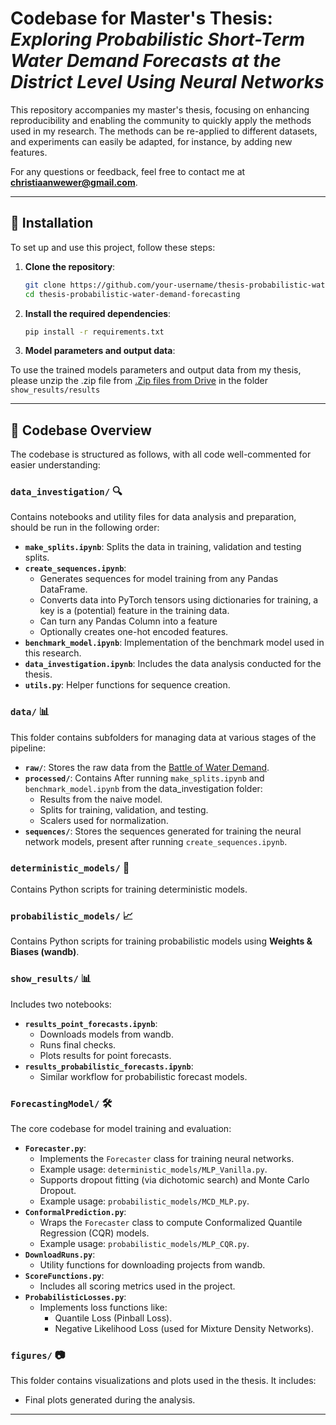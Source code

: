 
# Codebase for Master's Thesis: *Exploring Probabilistic Short-Term Water Demand Forecasts at the District Level Using Neural Networks*

This repository accompanies my master's thesis, focusing on enhancing reproducibility and enabling the community to quickly apply the methods used in my research. The methods can be re-applied to different datasets, and experiments can easily be adapted, for instance, by adding new features.

For any questions or feedback, feel free to contact me at **[christiaanwewer@gmail.com](mailto:christiaanwewer@gmail.com)**.

---

## 🚀 Installation

To set up and use this project, follow these steps:

1. **Clone the repository**:
   ```bash
   git clone https://github.com/your-username/thesis-probabilistic-water-demand-forecasting.git
   cd thesis-probabilistic-water-demand-forecasting
   ```

2. **Install the required dependencies**:
   ```bash
   pip install -r requirements.txt
   ```

3. **Model parameters and output data**:

To use the trained models parameters and output data from my thesis, please unzip the .zip file from [.Zip files from Drive](https://drive.google.com/file/d/1eb5StW3bvmGErvs8CqATPzuuaF0h0_q1/view?usp=drive_link) in the folder `show_results/results`


---

## 📂 Codebase Overview

The codebase is structured as follows, with all code well-commented for easier understanding:

### `data_investigation/` 🔍

Contains notebooks and utility files for data analysis and preparation, should be run in the following order:
- **`make_splits.ipynb`**: Splits the data in training, validation and testing splits.
- **`create_sequences.ipynb`**: 
  - Generates sequences for model training from any Pandas DataFrame.
  - Converts data into PyTorch tensors using dictionaries for training, a key is a (potential) feature in the training data.
  - Can turn any Pandas Column into a feature
  - Optionally creates one-hot encoded features.
- **`benchmark_model.ipynb`**: Implementation of the benchmark model used in this research.
- **`data_investigation.ipynb`**: Includes the data analysis conducted for the thesis.
- **`utils.py`**: Helper functions for sequence creation.


### `data/` 📊

This folder contains subfolders for managing data at various stages of the pipeline:
- **`raw/`**: Stores the raw data from the [Battle of Water Demand](https://wdsa-ccwi2024.it/battle-of-water-networks/).
- **`processed/`**: Contains After running `make_splits.ipynb` and `benchmark_model.ipynb` from the data_investigation folder:
  - Results from the naive model.
  - Splits for training, validation, and testing.
  - Scalers used for normalization.
- **`sequences/`**: Stores the sequences generated for training the neural network models, present after running `create_sequences.ipynb`.

### `deterministic_models/` 🤖

Contains Python scripts for training deterministic models.

### `probabilistic_models/` 📈

Contains Python scripts for training probabilistic models using **Weights & Biases (wandb)**.

### `show_results/` 📊

Includes two notebooks:
- **`results_point_forecasts.ipynb`**:
  - Downloads models from wandb.
  - Runs final checks.
  - Plots results for point forecasts.
- **`results_probabilistic_forecasts.ipynb`**:
  - Similar workflow for probabilistic forecast models.

### `ForecastingModel/` 🛠️

The core codebase for model training and evaluation:
- **`Forecaster.py`**:
  - Implements the `Forecaster` class for training neural networks.
  - Example usage: `deterministic_models/MLP_Vanilla.py`.
  - Supports dropout fitting (via dichotomic search) and Monte Carlo Dropout.
  - Example usage: `probabilistic_models/MCD_MLP.py`.
- **`ConformalPrediction.py`**:
  - Wraps the `Forecaster` class to compute Conformalized Quantile Regression (CQR) models.
  - Example usage: `probabilistic_models/MLP_CQR.py`.
- **`DownloadRuns.py`**:
  - Utility functions for downloading projects from wandb.
- **`ScoreFunctions.py`**:
  - Includes all scoring metrics used in the project.
- **`ProbabilisticLosses.py`**:
  - Implements loss functions like:
    - Quantile Loss (Pinball Loss).
    - Negative Likelihood Loss (used for Mixture Density Networks).


### `figures/` 📷

This folder contains visualizations and plots used in the thesis. It includes:
- Final plots generated during the analysis.

---
